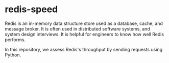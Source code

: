 # redis-speed

Redis is an in-memory data structure store used as a database, cache, and message broker.
It is often used in distributed software systems, and system design interviews.
It is helpful for engineers to know how well Redis performs.

In this repository, we assess Redis's throughput by sending requests using Python.
